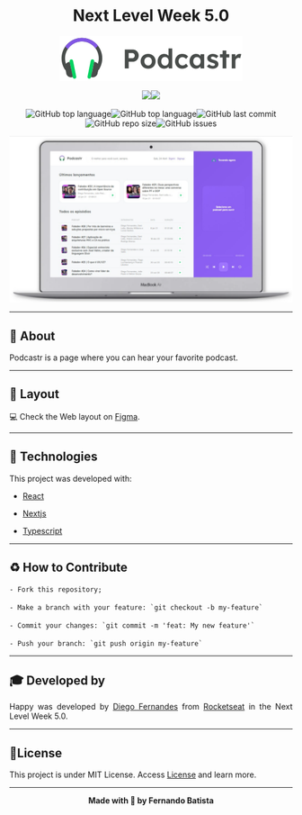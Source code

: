 <h1 align="center">Next Level Week 5.0</h1>
<p align="center">
<img src="./.github/logo.svg"/>



<div align="center">
<img src="https://img.shields.io/badge/ROCKETSEAT-NLW%205.0-5965e0?style=for-the-badge&logo=appveyor"/><img src="https://img.shields.io/badge/LICENSE-MIT-5965e0?style=for-the-badge&logo=appveyor" />

![GitHub top language](https://img.shields.io/github/languages/count/Nandosbx/podcastr-next?color=5965e0&&style=for-the-badge&logo=appveyor)![GitHub top language](https://img.shields.io/github/languages/top/Nandosbx/podcastr-next?color=5965e0&&style=for-the-badge&logo=appveyor)![GitHub last commit](https://img.shields.io/github/last-commit/Nandosbx/podcastr-next?color=5965e0&&style=for-the-badge&logo=appveyor)![GitHub repo size](https://img.shields.io/github/repo-size/Nandosbx/podcastr-next?color=5965e0&&style=for-the-badge&logo=appveyor)![GitHub issues](https://img.shields.io/github/issues/Nandosbx/podcastr-next?color=5965e0&&style=for-the-badge&logo=appveyor)
</div>

<p align="center">
<img src="./.github/podcaster-mac.png"/>
</p>


------------

<h2>📖 About</h2>

Podcastr is a page where you can hear your favorite podcast.

------------
<h2>🔖 Layout</h2>
<div align="justify">

💻 Check the Web layout on <a href="https://www.figma.com/file/is9KGod2KJ8eINasYTA0ad/Podcastr?node-id=160%3A2761">Figma</a>.


------------

<h2>🚀 Technologies</h2>

This project was developed with:

- [React](https://reactjs.org/ "React")
  
- [Nextjs](https://nextjs.org/ "Nextjs")

- [Typescript](https://www.typescriptlang.org/ "Typescript")

------------
<h2>♻️ How to Contribute</h2>

```
- Fork this repository;

- Make a branch with your feature: `git checkout -b my-feature`

- Commit your changes: `git commit -m 'feat: My new feature'`

- Push your branch: `git push origin my-feature`
```
------------

<h2>🎓 Developed by</h2>
Happy was developed by <a href="https://github.com/diego3g">Diego Fernandes</a> from <a href="https://rocketseat.com.br/">Rocketseat</a> in the Next Level Week 5.0.

------------


<h2>📃License</h2>

This project is under MIT License. Access <a href="https://github.com/Nandosbx/podcastr-next/blob/master/LICENSE.md">License</a> and learn more.

------------


<footer align="center">
 <strong align="center">Made with 💜 by Fernando Batista</strong>
</footer>
